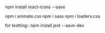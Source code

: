 npm install react-icons --save

npm i animate.css
npm i sass
npm i loaders.css

for testting:: npm install jest --save-dev
